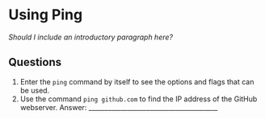 # Using Ping

*Should I include an introductory paragraph here?*

## Questions

1. Enter the ```ping``` command by itself to see the options and flags that can be used.
2. Use the command ```ping github.com``` to find the IP address of the GitHub webserver. Answer: ________________________________________


